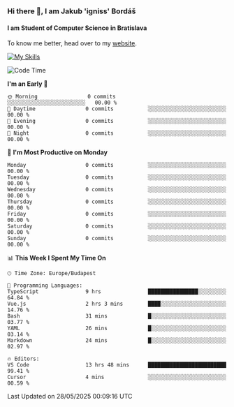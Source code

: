 ### Hi there 👋, I am Jakub 'igniss' Bordáš

#### I am Student of Computer Science in Bratislava
To know me better, head over to my [website](https://bordas.sk).

[![My Skills](https://skillicons.dev/icons?i=js,typescript,html,css,figma,svelte,vue,next,postgresql,nest,express,nodejs)](https://bordas.sk)


<!--START_SECTION:waka-->
![Code Time](http://img.shields.io/badge/Code%20Time-1%2C915%20hrs%2036%20mins-blue)

**I'm an Early 🐤** 

```text
🌞 Morning                0 commits           ░░░░░░░░░░░░░░░░░░░░░░░░░   00.00 % 
🌆 Daytime                0 commits           ░░░░░░░░░░░░░░░░░░░░░░░░░   00.00 % 
🌃 Evening                0 commits           ░░░░░░░░░░░░░░░░░░░░░░░░░   00.00 % 
🌙 Night                  0 commits           ░░░░░░░░░░░░░░░░░░░░░░░░░   00.00 % 
```
📅 **I'm Most Productive on Monday** 

```text
Monday                   0 commits           ░░░░░░░░░░░░░░░░░░░░░░░░░   00.00 % 
Tuesday                  0 commits           ░░░░░░░░░░░░░░░░░░░░░░░░░   00.00 % 
Wednesday                0 commits           ░░░░░░░░░░░░░░░░░░░░░░░░░   00.00 % 
Thursday                 0 commits           ░░░░░░░░░░░░░░░░░░░░░░░░░   00.00 % 
Friday                   0 commits           ░░░░░░░░░░░░░░░░░░░░░░░░░   00.00 % 
Saturday                 0 commits           ░░░░░░░░░░░░░░░░░░░░░░░░░   00.00 % 
Sunday                   0 commits           ░░░░░░░░░░░░░░░░░░░░░░░░░   00.00 % 
```


📊 **This Week I Spent My Time On** 

```text
🕑︎ Time Zone: Europe/Budapest

💬 Programming Languages: 
TypeScript               9 hrs               ████████████████░░░░░░░░░   64.84 % 
Vue.js                   2 hrs 3 mins        ████░░░░░░░░░░░░░░░░░░░░░   14.76 % 
Bash                     31 mins             █░░░░░░░░░░░░░░░░░░░░░░░░   03.77 % 
YAML                     26 mins             █░░░░░░░░░░░░░░░░░░░░░░░░   03.14 % 
Markdown                 24 mins             █░░░░░░░░░░░░░░░░░░░░░░░░   02.97 % 

🔥 Editors: 
VS Code                  13 hrs 48 mins      █████████████████████████   99.41 % 
Cursor                   4 mins              ░░░░░░░░░░░░░░░░░░░░░░░░░   00.59 % 
```


 Last Updated on 28/05/2025 00:09:16 UTC
<!--END_SECTION:waka-->
